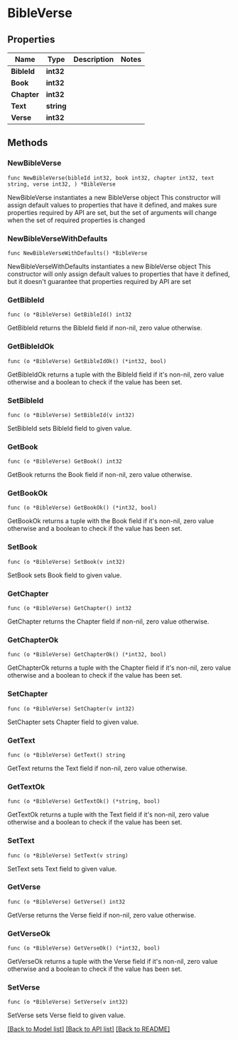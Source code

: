 # BibleVerse

## Properties

Name | Type | Description | Notes
------------ | ------------- | ------------- | -------------
**BibleId** | **int32** |  | 
**Book** | **int32** |  | 
**Chapter** | **int32** |  | 
**Text** | **string** |  | 
**Verse** | **int32** |  | 

## Methods

### NewBibleVerse

`func NewBibleVerse(bibleId int32, book int32, chapter int32, text string, verse int32, ) *BibleVerse`

NewBibleVerse instantiates a new BibleVerse object
This constructor will assign default values to properties that have it defined,
and makes sure properties required by API are set, but the set of arguments
will change when the set of required properties is changed

### NewBibleVerseWithDefaults

`func NewBibleVerseWithDefaults() *BibleVerse`

NewBibleVerseWithDefaults instantiates a new BibleVerse object
This constructor will only assign default values to properties that have it defined,
but it doesn't guarantee that properties required by API are set

### GetBibleId

`func (o *BibleVerse) GetBibleId() int32`

GetBibleId returns the BibleId field if non-nil, zero value otherwise.

### GetBibleIdOk

`func (o *BibleVerse) GetBibleIdOk() (*int32, bool)`

GetBibleIdOk returns a tuple with the BibleId field if it's non-nil, zero value otherwise
and a boolean to check if the value has been set.

### SetBibleId

`func (o *BibleVerse) SetBibleId(v int32)`

SetBibleId sets BibleId field to given value.


### GetBook

`func (o *BibleVerse) GetBook() int32`

GetBook returns the Book field if non-nil, zero value otherwise.

### GetBookOk

`func (o *BibleVerse) GetBookOk() (*int32, bool)`

GetBookOk returns a tuple with the Book field if it's non-nil, zero value otherwise
and a boolean to check if the value has been set.

### SetBook

`func (o *BibleVerse) SetBook(v int32)`

SetBook sets Book field to given value.


### GetChapter

`func (o *BibleVerse) GetChapter() int32`

GetChapter returns the Chapter field if non-nil, zero value otherwise.

### GetChapterOk

`func (o *BibleVerse) GetChapterOk() (*int32, bool)`

GetChapterOk returns a tuple with the Chapter field if it's non-nil, zero value otherwise
and a boolean to check if the value has been set.

### SetChapter

`func (o *BibleVerse) SetChapter(v int32)`

SetChapter sets Chapter field to given value.


### GetText

`func (o *BibleVerse) GetText() string`

GetText returns the Text field if non-nil, zero value otherwise.

### GetTextOk

`func (o *BibleVerse) GetTextOk() (*string, bool)`

GetTextOk returns a tuple with the Text field if it's non-nil, zero value otherwise
and a boolean to check if the value has been set.

### SetText

`func (o *BibleVerse) SetText(v string)`

SetText sets Text field to given value.


### GetVerse

`func (o *BibleVerse) GetVerse() int32`

GetVerse returns the Verse field if non-nil, zero value otherwise.

### GetVerseOk

`func (o *BibleVerse) GetVerseOk() (*int32, bool)`

GetVerseOk returns a tuple with the Verse field if it's non-nil, zero value otherwise
and a boolean to check if the value has been set.

### SetVerse

`func (o *BibleVerse) SetVerse(v int32)`

SetVerse sets Verse field to given value.



[[Back to Model list]](../README.md#documentation-for-models) [[Back to API list]](../README.md#documentation-for-api-endpoints) [[Back to README]](../README.md)


